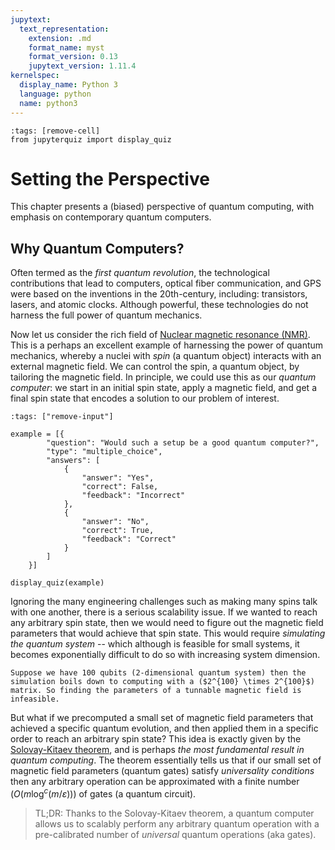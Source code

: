```yaml
---
jupytext:
  text_representation:
    extension: .md
    format_name: myst
    format_version: 0.13
    jupytext_version: 1.11.4
kernelspec:
  display_name: Python 3
  language: python
  name: python3
---
```


```{code-cell} ipython3
:tags: [remove-cell]
from jupyterquiz import display_quiz
```



# Setting the Perspective

This chapter presents a (biased) perspective of quantum computing, with emphasis on contemporary quantum computers.

## Why Quantum Computers?

Often termed as the _first quantum revolution_, the technological contributions that lead to computers, optical fiber communication, and GPS were based on the inventions in the 20th-century, including: transistors, lasers, and atomic clocks. Although powerful, these technologies do not harness the full power of quantum mechanics.

Now let us consider the rich field of [Nuclear magnetic resonance (NMR)](https://en.wikipedia.org/wiki/Nuclear_magnetic_resonance). This is a perhaps an excellent example of harnessing the power of quantum mechanics, whereby a nuclei with _spin_ (a quantum object) interacts with an external magnetic field. We can control the spin, a quantum object, by tailoring the magnetic field. In principle, we could use this as our _quantum computer_: we start in an initial spin state, apply a magnetic field, and get a final spin state that encodes a solution to our problem of interest.

```{code-cell} ipython3
:tags: ["remove-input"]

example = [{
        "question": "Would such a setup be a good quantum computer?",
        "type": "multiple_choice",
        "answers": [
            {
                "answer": "Yes",
                "correct": False,
                "feedback": "Incorrect"
            },
            {
                "answer": "No",
                "correct": True,
                "feedback": "Correct"
            }
        ]
    }]

display_quiz(example)
```

Ignoring the many engineering challenges such as making many spins talk with one another, there is a serious scalability issue. If we wanted to reach any arbitrary spin state, then we would need to figure out the magnetic field parameters that would achieve that spin state. This would require *simulating the quantum system* -- which although is feasible for small systems, it becomes exponentially difficult to do so with increasing system dimension.

```{note}
Suppose we have 100 qubits (2-dimensional quantum system) then the simulation boils down to computing with a ($2^{100} \times 2^{100}$) matrix. So finding the parameters of a tunnable magnetic field is infeasible.
```

But what if we precomputed a small set of magnetic field parameters that achieved a specific quantum evolution, and then applied them in a specific order to reach an arbitrary spin state? This idea is exactly given by the [Solovay-Kitaev theorem](https://en.wikipedia.org/wiki/Solovay%E2%80%93Kitaev_theorem), and is perhaps _the most fundamental result in quantum computing_. The theorem essentially tells us that if our small set of magnetic field parameters (quantum gates) satisfy _universality conditions_ then any arbitrary operation can be approximated with a finite number $(O(m\log ^{c}(m/\varepsilon )))$ of gates (a quantum circuit).

> TL;DR: Thanks to the Solovay-Kitaev theorem, a quantum computer allows us to scalably perform any arbitrary quantum operation with a pre-calibrated number of _universal_ quantum operations (aka gates).